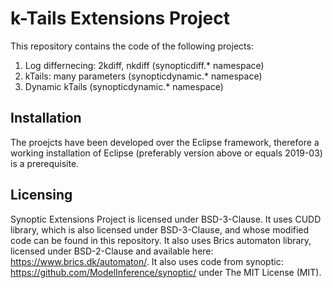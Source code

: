 # k-Tails Extensions Project 
This repository contains the code of the following projects:
1. Log differnecing: 2kdiff, nkdiff (synopticdiff.* namespace)
2. kTails: many parameters (synopticdynamic.* namespace)
3. Dynamic kTails  (synopticdynamic.* namespace)

## Installation
The proejcts have been developed over the Eclipse framework, therefore a working installation of Eclipse (preferably version above or equals 2019-03) is a prerequisite.

## Licensing
Synoptic Extensions Project is licensed under BSD-3-Clause. It uses CUDD library, which is also licensed under BSD-3-Clause, and whose modified code can be found in this repository. 
It also uses Brics automaton library, licensed under BSD-2-Clause and available here: https://www.brics.dk/automaton/. It also uses code from synoptic: https://github.com/ModelInference/synoptic/ under The MIT License (MIT).
